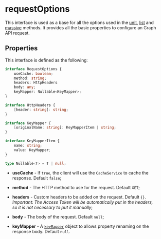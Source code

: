 # requestOptions

This interface is used as a base for all the options used in the [unit](unit.md), [list](list.md) and [massive](massive.md) methods. It provides all the basic properties to configure an Graph API request.

## Properties

This interface is defined as the following:

```typescript
interface RequestOptions {
    useCache: boolean;
    method: string;
    headers: HttpHeaders
    body: any;
    keyMapper: Nullable<KeyMapper>;
}

interface HttpHeaders {
    [header: string]: string;
}

interface KeyMapper {
    [originalName: string]: KeyMapperItem | string;
}

interface KeyMapperItem {
    name: string;
    value: KeyMapper;
}

type Nullable<T> = T | null;
```

* **useCache** - If `true`, the client will use the `CacheService` to cache the response. Default `false`;

* **method** - The HTTP method to use for the request. Default `GET`;

* **headers** - Custom headers to be added on the request. Default `{}`. *Important: The Access Token will be automatically put in the headers, so it is not necessary to put it manually*;

* **body** - The body of the request. Default `null`;

* **keyMapper** - A [`keyMapper`](keyMapper.md) object to allows property renaming on the response body. Default `null`.